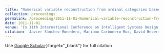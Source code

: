 ```yaml
---
title: "Numerical variable reconstruction from ordinal categories based on probability distributions"
collection: proceedings
permalink: /proceeding/2011-11-01-Numerical-variable-reconstruction-from-ordinal-categories-based-on-probability-distributions
date: 2011-11-01
venue: 'In 11th International Conference on Intelligent Systems Design andApplications (ISDA 2011)'
citation: 'Javier Sánchez-Monedero, Mariano Carbonero-Ruz, David Becerra-Alonso, Francisco José Martínez-Estudillo, , **Pedro Antonio Gutiérrez, **, César Hervás-Martínez, &quot;Numerical variable reconstruction from ordinal categories based on probability distributions.&quot; In 11th International Conference on Intelligent Systems Design andApplications (ISDA 2011), 2011, pp.1182-1187.'
---
```

Use [Google Scholar](https://scholar.google.com/scholar?q=Numerical+variable+reconstruction+from+ordinal+categories+based+on+probability+distributions){:target="_blank"} for full citation